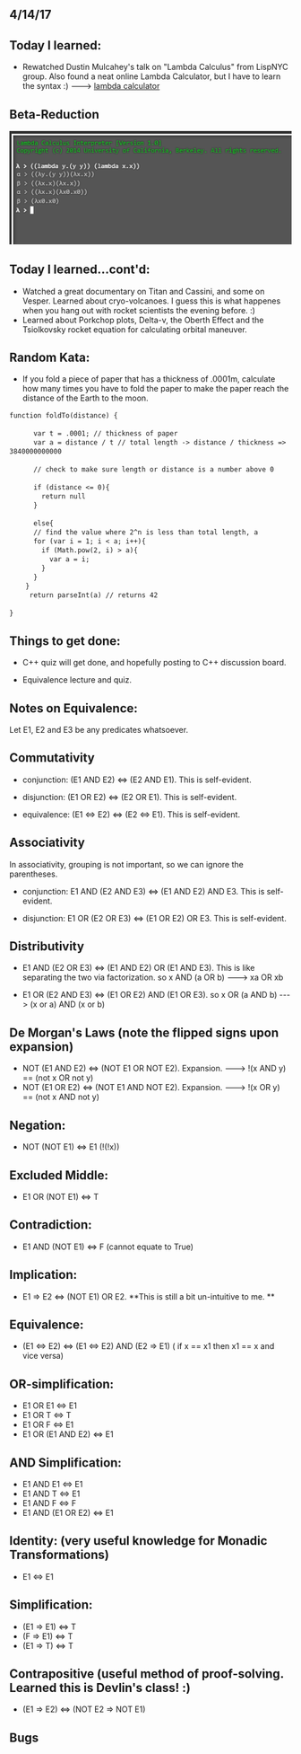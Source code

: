 ## 4/14/17

## Today I learned:

- Rewatched Dustin Mulcahey's talk on "Lambda Calculus" from LispNYC group. Also found a neat online Lambda Calculator, but I have to learn the syntax :) ---> [lambda calculator](https://people.eecs.berkeley.edu/~gongliang13/lambda/#firstPage)

## Beta-Reduction

![Beta Reduction](/images/lambda1.png)


## Today I learned...cont'd:

- Watched a great documentary on Titan and Cassini, and some on Vesper. Learned about cryo-volcanoes. 
  I guess this is what happenes when you hang out with rocket scientists the evening before. :)
- Learned about Porkchop plots, Delta-v, the Oberth Effect and the Tsiolkovsky rocket equation for calculating orbital maneuver. 


## Random Kata: 
- If you fold a piece of paper that has a thickness of .0001m, calculate how many times you have to fold the paper to make the paper     reach the distance of the Earth to the moon.

```
function foldTo(distance) {
      
      var t = .0001; // thickness of paper
      var a = distance / t // total length -> distance / thickness => 3840000000000
      
      // check to make sure length or distance is a number above 0 
      
      if (distance <= 0){
        return null
      }
     
      else{
      // find the value where 2^n is less than total length, a
      for (var i = 1; i < a; i++){
        if (Math.pow(2, i) > a){
          var a = i;   
        }
      }
    }
     return parseInt(a) // returns 42
       
}
```

## Things to get done:

- C++ quiz will get done, and hopefully posting to C++ discussion board. 

- Equivalence lecture and quiz. 



## Notes on Equivalence:  

Let E1, E2 and E3 be any predicates whatsoever. 

## Commutativity 

- conjunction: (E1 AND E2) <=> (E2 AND E1). This is self-evident.

- disjunction: (E1 OR E2) <=> (E2 OR E1). This is self-evident.

- equivalence: (E1 <=> E2) <=> (E2 <=> E1). This is self-evident.

## Associativity 

In associativity, grouping is not important, so we can ignore the parentheses. 

- conjunction: E1 AND (E2 AND E3) <=> (E1 AND E2) AND E3. This is self-evident. 

- disjunction: E1 OR (E2 OR E3) <=> (E1 OR E2) OR E3. This is self-evident.

## Distributivity

- E1 AND (E2 OR E3) <=> (E1 AND E2) OR (E1 AND E3). This is like separating the two via factorization.
  so x AND (a OR b) ---> xa OR xb 
  
- E1 OR (E2 AND E3) <=> (E1 OR E2) AND (E1 OR E3). 
  so x OR (a AND b) ---> (x or a) AND (x or b)
  
## De Morgan's Laws (note the flipped signs upon expansion)

- NOT (E1 AND E2) <=> (NOT E1 OR NOT E2). Expansion. ---> !(x AND y) == (not x OR not y) 
- NOT (E1 OR E2) <=> (NOT E1 AND NOT E2). Expansion. ---> !(x OR y) == (not x AND not y)

## Negation: 

- NOT (NOT E1) <=> E1 (!(!x))

## Excluded Middle: 

- E1 OR (NOT E1) <=> T 

## Contradiction: 

- E1 AND (NOT E1) <=> F (cannot equate to True)

## Implication:

- E1 => E2 <=> (NOT E1) OR E2.  **This is still a bit un-intuitive to me. **

## Equivalence:

- (E1 <=> E2) <=> (E1 <=> E2) AND (E2 => E1) ( if x == x1 then x1 == x and vice versa)

## OR-simplification:

- E1 OR E1 <=> E1
- E1 OR T <=> T
- E1 OR F <=> E1 
- E1 OR (E1 AND E2) <=> E1 

## AND Simplification:

- E1 AND E1 <=> E1 
- E1 AND T <=> E1 
- E1 AND F <=> F 
- E1 AND (E1 OR E2) <=> E1

## Identity: (very useful knowledge for Monadic Transformations) 

- E1 <=> E1 

## Simplification: 

- (E1 => E1) <=> T 
- (F => E1) <=> T 
- (E1 => T) <=> T 

## Contrapositive (useful method of proof-solving. Learned this is Devlin's class! :) 

- (E1 => E2) <=> (NOT E2 => NOT E1)




## Bugs

